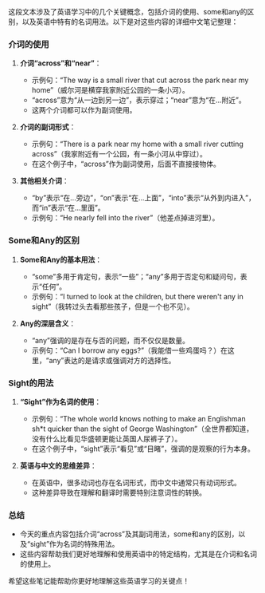 这段文本涉及了英语学习中的几个关键概念，包括介词的使用、some和any的区别，以及英语中特有的名词用法。以下是对这些内容的详细中文笔记整理：

### 介词的使用
1. **介词“across”和“near”**：
   - 示例句：“The way is a small river that cut across the park near my home”（威尔河是横穿我家附近公园的一条小河）。
   - “across”意为“从一边到另一边”，表示穿过；“near”意为“在...附近”。
   - 这两个介词都可以作为副词使用。

2. **介词的副词形式**：
   - 示例句：“There is a park near my home with a small river cutting across”（我家附近有一个公园，有一条小河从中穿过）。
   - 在这个例子中，“across”作为副词使用，后面不直接接物体。

3. **其他相关介词**：
   - “by”表示“在...旁边”，“on”表示“在...上面”，“into”表示“从外到内进入”，而“in”表示“在...里面”。
   - 示例句：“He nearly fell into the river”（他差点掉进河里）。

### Some和Any的区别
1. **Some和Any的基本用法**：
   - “some”多用于肯定句，表示“一些”；“any”多用于否定句和疑问句，表示“任何”。
   - 示例句：“I turned to look at the children, but there weren't any in sight”（我转过头去看那些孩子，但是一个也不见）。

2. **Any的深层含义**：
   - “any”强调的是存在与否的问题，而不仅仅是数量。
   - 示例句：“Can I borrow any eggs?”（我能借一些鸡蛋吗？）在这里，“any”表达的是请求或强调对方的选择性。

### Sight的用法
1. **“Sight”作为名词的使用**：
   - 示例句：“The whole world knows nothing to make an Englishman sh*t quicker than the sight of George Washington”（全世界都知道，没有什么比看见华盛顿更能让英国人尿裤子了）。
   - 在这个例子中，“sight”表示“看见”或“目睹”，强调的是观察的行为本身。

2. **英语与中文的思维差异**：
   - 在英语中，很多动词也存在名词形式，而中文中通常只有动词形式。
   - 这种差异导致在理解和翻译时需要特别注意词性的转换。

### 总结
- 今天的重点内容包括介词“across”及其副词用法，some和any的区别，以及“sight”作为名词的特殊用法。
- 这些内容帮助我们更好地理解和使用英语中的特定结构，尤其是在介词和名词的使用上。

希望这些笔记能帮助你更好地理解这些英语学习的关键点！